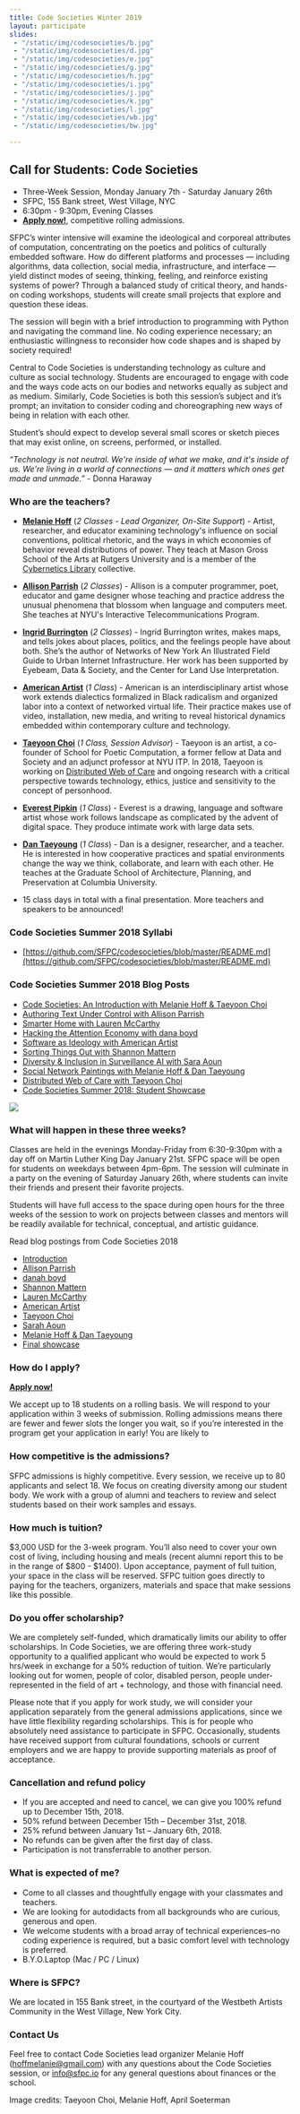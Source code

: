 ```yaml
---
title: Code Societies Winter 2019
layout: participate
slides:
 - "/static/img/codesocieties/b.jpg"
 - "/static/img/codesocieties/d.jpg"
 - "/static/img/codesocieties/e.jpg"
 - "/static/img/codesocieties/g.jpg"
 - "/static/img/codesocieties/h.jpg"
 - "/static/img/codesocieties/i.jpg"
 - "/static/img/codesocieties/j.jpg"
 - "/static/img/codesocieties/k.jpg"
 - "/static/img/codesocieties/l.jpg"
 - "/static/img/codesocieties/wb.jpg"
 - "/static/img/codesocieties/bw.jpg"

---
```


## Call for Students: Code Societies
- Three-Week Session, Monday January 7th - Saturday January 26th
- SFPC, 155 Bank street, West Village, NYC
- 6:30pm - 9:30pm, Evening Classes
- [**Apply now!**](https://airtable.com/shrbFALyK5MRnXpP1), competitive rolling admissions.


SFPC’s winter intensive will examine the ideological and corporeal attributes of computation, concentrating on the poetics and politics of culturally embedded software. How do different platforms and processes — including algorithms, data collection, social media, infrastructure, and interface — yield distinct modes of seeing, thinking, feeling, and reinforce existing systems of power? Through a balanced study of critical theory, and hands-on coding workshops, students will create small projects that explore and question these ideas.

The session will begin with a brief introduction to programming with Python and navigating the command line. No coding experience necessary; an enthusiastic willingness to reconsider how code shapes and is shaped by society required!

Central to Code Societies is understanding technology as culture and culture as social technology. Students are encouraged to engage with code and the ways code acts on our bodies and networks equally as subject and as medium. Similarly, Code Societies is both this session’s subject and it’s prompt; an invitation to consider coding and choreographing new ways of being in relation with each other.

Student’s should expect to develop several small scores or sketch pieces that may exist online, on screens, performed, or installed.

*“Technology is not neutral. We're inside of what we make, and it's inside of us. We're living in a world of connections — and it matters which ones get made and unmade.”* - Donna Haraway


### Who are the teachers?
- [**Melanie Hoff**](http://melanie-hoff.com/) (*2 Classes - Lead Organizer, On-Site Support*) - Artist, researcher, and educator examining technology's influence on social conventions, political rhetoric, and the ways in which economies of behavior reveal distributions of power. They teach at Mason Gross School of the Arts at Rutgers University and is a member of the [Cybernetics Library](https://cybernetics.social/) collective.
- [**Allison Parrish**](http://www.decontextualize.com/) (*2 Classes*) - Allison is a computer programmer, poet, educator and game designer whose teaching and practice address the unusual phenomena that blossom when language and computers meet. She teaches at NYU's Interactive Telecommunications Program.
- [**Ingrid Burrington**](lifewinning.com) (*2 Classes*) - Ingrid Burrington writes, makes maps, and tells jokes about places, politics, and the feelings people have about both. She’s the author of Networks of New York An Illustrated Field Guide to Urban Internet Infrastructure. Her work has been supported by Eyebeam, Data & Society, and the Center for Land Use Interpretation.
- [**American Artist**](https://americanartist.us/) (*1 Class*) - American is an interdisciplinary artist whose work extends dialectics formalized in Black radicalism and organized labor into a context of networked virtual life. Their practice makes use of video, installation, new media, and writing to reveal historical dynamics embedded within contemporary culture and technology.
- [**Taeyoon Choi**](http://taeyoonchoi.com/) (*1 Class, Session Advisor*) - Taeyoon is an artist, a co-founder of School for Poetic Computation, a former fellow at Data and Society and an adjunct professor at NYU ITP. In 2018, Taeyoon is working on [Distributed Web of Care](http://taeyoonchoi.com/soft-care/distributed-web-of-care/) and ongoing research with a critical perspective towards technology, ethics, justice and sensitivity to the concept of personhood.
- [**Everest Pipkin**](http://www.decontextualize.com/) (*1 Class*) - Everest is a drawing, language and software artist whose work follows landscape as complicated by the advent of digital space. They produce intimate work with large data sets.
- [**Dan Taeyoung**](http://www.dantaeyoung.com/) (*1 Class*) - Dan is a designer, researcher, and a teacher. He is interested in how cooperative practices and spatial environments change the way we think, collaborate, and learn with each other. He teaches at the Graduate School of Architecture, Planning, and Preservation at Columbia University.


- 15 class days in total with a final presentation. More teachers and speakers to be announced!

### Code Societies Summer 2018 Syllabi
- [https://github.com/SFPC/codesocieties/blob/master/README.md](https://github.com/SFPC/codesocieties/blob/master/README.md)

### Code Societies Summer 2018 Blog Posts
- [Code Societies: An Introduction with Melanie Hoff & Taeyoon Choi](https://medium.com/sfpc/code-societies-an-introduction-57de026c7c3b)
- [Authoring Text Under Control with Allison Parrish](https://medium.com/sfpc/authoring-text-under-control-from-automatic-writing-to-autocomplete-673df0593bfa)
- [Smarter Home with Lauren McCarthy](https://medium.com/sfpc/smarter-home-baeed9dbd512)
- [Hacking the Attention Economy with dana boyd](https://medium.com/sfpc/code-societies-2018-day-3-danah-boyd-f928ef747087)
- [Software as Ideology with American Artist](https://medium.com/sfpc/software-as-ideology-6ad1091ef929)
- [Sorting Things Out with Shannon Mattern](https://medium.com/sfpc/sorting-things-out-b06d39cfa37e)
- [Diversity & Inclusion in Surveillance AI with Sara Aoun](https://medium.com/sfpc/diversity-inclusion-in-surveillance-ai-12d6be789f5f)
- [Social Network Paintings with Melanie Hoff & Dan Taeyoung](https://medium.com/sfpc/social-network-paintings-210816b51cde)
- [Distributed Web of Care with Taeyoon Choi](https://medium.com/sfpc/distributed-web-of-care-8847a144487b)
- [Code Societies Summer 2018: Student Showcase](https://medium.com/sfpc/code-societies-2018-student-showcase-df35e9c95b71)


![](/static/img/codesocieties/bw.jpg)


### What will happen in these three weeks?
Classes are held in the evenings Monday-Friday from 6:30-9:30pm with a day off on Martin Luther King Day January 21st. SFPC space will be open for students on weekdays between 4pm-6pm. The session will culminate in a party on the evening of Saturday January 26th, where students can invite their friends and present their favorite projects.

Students will have full access to the space during open hours for the three weeks of the session to work on projects between classes and mentors will be readily available for technical, conceptual, and artistic guidance.

Read blog postings from Code Societies 2018

- [Introduction](https://medium.com/sfpc/code-societies-an-introduction-57de026c7c3b)
- [Allison Parrish](https://medium.com/sfpc/authoring-text-under-control-from-automatic-writing-to-autocomplete-673df0593bfa)
- [danah boyd](https://medium.com/sfpc/code-societies-2018-day-3-danah-boyd-f928ef747087)
- [Shannon Mattern](https://medium.com/sfpc/sorting-things-out-b06d39cfa37e)
- [Lauren McCarthy](https://medium.com/sfpc/smarter-home-baeed9dbd512)
- [American Artist](https://medium.com/sfpc/software-as-ideology-6ad1091ef929)
- [Taeyoon Choi](https://medium.com/sfpc/distributed-web-of-care-8847a144487b)
- [Sarah Aoun](https://medium.com/sfpc/diversity-inclusion-in-surveillance-ai-12d6be789f5f)
- [Melanie Hoff & Dan Taeyoung](https://medium.com/sfpc/social-network-paintings-210816b51cde)
- [Final showcase](https://medium.com/sfpc/code-societies-2018-student-showcase-df35e9c95b71)

### How do I apply?
[**Apply now!**](https://airtable.com/shrbFALyK5MRnXpP1)

We accept up to 18 students on a rolling basis. We will respond to your application within 3 weeks of submission. Rolling admissions means there are fewer and fewer slots the longer you wait, so if you’re interested in the program get your application in early! You are likely to

### How competitive is the admissions?

SFPC admissions is highly competitive. Every session, we receive up to 80 applicants and select 18. We focus on creating diversity among our student body. We work with a group of alumni and teachers to review and select students based on their work samples and essays.  

### How much is tuition?
$3,000 USD for the 3-week program. You’ll also need to cover your own cost of living, including housing and meals (recent alumni report this to be in the range of $800 - $1400). Upon acceptance, payment of full tuition, your space in the class will be reserved. SFPC tuition goes directly to paying for the teachers, organizers, materials and space that make sessions like this possible.

### Do you offer scholarship?

We are completely self-funded, which dramatically limits our ability to offer scholarships. In Code Societies, we are offering three work-study opportunity to a qualified applicant who would be expected to work 5 hrs/week in exchange for a 50% reduction of tuition.  We’re particularly looking out for women, people of color, disabled person, people under-represented in the field of art + technology, and those with financial need.

Please note that if you apply for work study, we will consider your application separately from the general admissions applications, since we have little flexibility regarding scholarships. This is for people who absolutely need assistance to participate in SFPC. Occasionally, students have received support from cultural foundations, schools or current employers and we are happy to provide supporting materials as proof of acceptance.  

### Cancellation and refund policy

- If you are accepted and need to cancel, we can give you 100% refund up to December 15th, 2018.
- 50% refund between December 15th – December 31st, 2018.
- 25% refund between January 1st – January 6th, 2018.
- No refunds can be given after the first day of class.
- Participation is not transferrable to another person.


### What is expected of me?

- Come to all classes and thoughtfully engage with your classmates and teachers.
- We are looking for autodidacts from all backgrounds who are curious, generous and open.
- We welcome students with a broad array of technical experiences–no coding experience is required, but a basic comfort level with technology is preferred.
- B.Y.O.Laptop (Mac / PC / Linux)


### Where is SFPC?

We are located in 155 Bank street, in the courtyard of the Westbeth Artists Community in the West Village, New York City.

### Contact Us

Feel free to contact Code Societies lead organizer Melanie Hoff ([hoffmelanie@gmail.com](mailto:hoffmelanie@gmail.com)) with any questions about the Code Societies session, or [info@sfpc.io](mailto:info@sfpc.io) for any general questions about finances or the school.

Image credits: Taeyoon Choi, Melanie Hoff, April Soeterman
